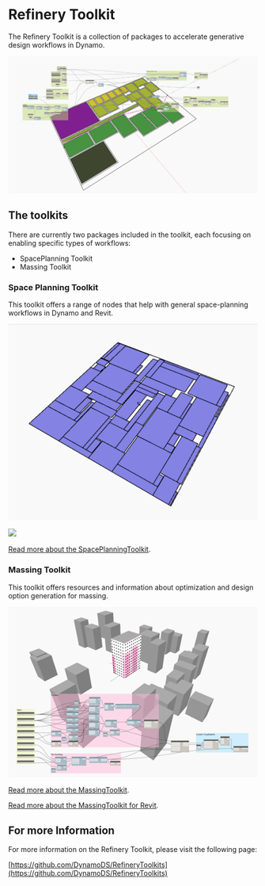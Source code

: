 # Refinery Toolkit

The Refinery Toolkit is a collection of packages to accelerate generative design workflows in Dynamo.

![](../../.gitbook/assets/spaceplanningtoolkit_floorplan_layout.png)

## The toolkits

There are currently two packages included in the toolkit, each focusing on enabling specific types of workflows:

* SpacePlanning Toolkit
* Massing Toolkit

### Space Planning Toolkit

This toolkit offers a range of nodes that help with general space-planning workflows in Dynamo and Revit.

![](../../.gitbook/assets/packing_gif.gif)

![](../../.gitbook/assets/visibilityanalysis.gif)

[Read more about the SpacePlanningToolkit](https://github.com/DynamoDS/RefineryToolkits/tree/master/src/SpacePlanning).

### Massing Toolkit

This toolkit offers resources and information about optimization and design option generation for massing.

![](../../.gitbook/assets/massingtoolkit_overview.png)

[Read more about the MassingToolkit](https://github.com/DynamoDS/RefineryToolkits/tree/master/src/MassingSandbox).

[Read more about the MassingToolkit for Revit](https://github.com/DynamoDS/RefineryToolkits/tree/master/src/MassingRevit).

## For more Information

For more information on the Refinery Toolkit, please visit the following page:

[https://github.com/DynamoDS/RefineryToolkits](https://github.com/DynamoDS/RefineryToolkits)

